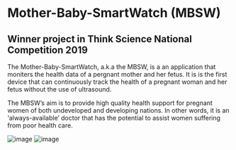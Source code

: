 # Mother-Baby-SmartWatch (MBSW)
<h2>Winner project in Think Science National Competition 2019</h2>

The Mother-Baby-SmartWatch, a.k.a the MBSW, is a an application that moniters the health data of a pergnant mother and her fetus. It is  is the first device that can continuously track the health of a pregnant woman and her fetus without the use of ultrasound. 

The MBSW’s aim is to provide high quality health support for pregnant women of both undeveloped and developing nations. In other words, it is an ‘always-available’ doctor that has the potential to assist women suffering from poor health care.

![image](https://github.com/Dania003/Mother-Baby-SmartWatch/assets/69827478/e77b397a-1102-4691-985c-100c0b1b2bf7)
![image](https://github.com/Dania003/Mother-Baby-SmartWatch/assets/69827478/8d5b2b1a-8bec-4f04-a136-b71d4e62e2f7)

